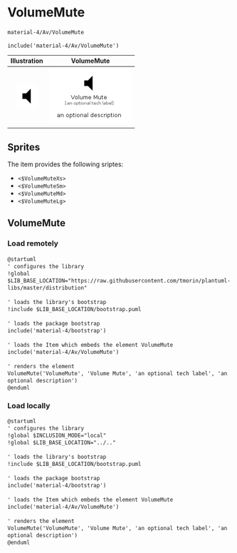 # VolumeMute


```text
material-4/Av/VolumeMute
```

```text
include('material-4/Av/VolumeMute')
```



| Illustration | VolumeMute |
| :---: | :---: |
| ![illustration for Illustration](../../material-4/Av/VolumeMute.png) | ![illustration for VolumeMute](../../material-4/Av/VolumeMute.Local.png) |



## Sprites
The item provides the following sriptes:

- `<$VolumeMuteXs>`
- `<$VolumeMuteSm>`
- `<$VolumeMuteMd>`
- `<$VolumeMuteLg>`





## VolumeMute

### Load remotely
```plantuml
@startuml
' configures the library
!global $LIB_BASE_LOCATION="https://raw.githubusercontent.com/tmorin/plantuml-libs/master/distribution"

' loads the library's bootstrap
!include $LIB_BASE_LOCATION/bootstrap.puml

' loads the package bootstrap
include('material-4/bootstrap')

' loads the Item which embeds the element VolumeMute
include('material-4/Av/VolumeMute')

' renders the element
VolumeMute('VolumeMute', 'Volume Mute', 'an optional tech label', 'an optional description')
@enduml
```

### Load locally
```plantuml
@startuml
' configures the library
!global $INCLUSION_MODE="local"
!global $LIB_BASE_LOCATION="../.."

' loads the library's bootstrap
!include $LIB_BASE_LOCATION/bootstrap.puml

' loads the package bootstrap
include('material-4/bootstrap')

' loads the Item which embeds the element VolumeMute
include('material-4/Av/VolumeMute')

' renders the element
VolumeMute('VolumeMute', 'Volume Mute', 'an optional tech label', 'an optional description')
@enduml
```

